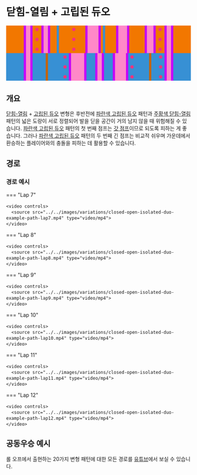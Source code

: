 # 닫힘-열림 + 고립된 듀오

![닫힘-열림 + 고립된 듀오](../images/variations/closed-open-isolated-duo.jpg)

## 개요

[닫힘-열림](../rolls/closed-open-open-closed.md#주황색-패턴) + [고립된 듀오](../rolls/isolated-duo.md#파란색-패턴) 변형은 후반전에 [파란색 고립된 듀오](../rolls/isolated-duo.md#파란색-패턴) 패턴과 [주황색 닫힘-열림](../rolls/closed-open-open-closed.md#주황색-패턴) 패턴의 넓은 도랑이 서로 정렬되어 발을 딛을 공간이 거의 남지 않을 때 위험해질 수 있습니다. [파란색 고립된 듀오](../rolls/isolated-duo.md#파란색-패턴) 패턴의 첫 번째 점프는 [갓 점프](../advanced/isolated-duo-god-jumps.md)이므로 되도록 피하는 게 좋습니다. 그러나 [파란색 고립된 듀오](../rolls/isolated-duo.md#파란색-패턴) 패턴의 두 번째 긴 점프는 비교적 쉬우며 가운데에서 환승하는 플레이어와의 충돌을 피하는 데 활용할 수 있습니다.

## 경로

### 경로 예시

=== "Lap 7"

    <video controls>
      <source src="../../images/variations/closed-open-isolated-duo-example-path-lap7.mp4" type="video/mp4">
    </video>

=== "Lap 8"

    <video controls>
      <source src="../../images/variations/closed-open-isolated-duo-example-path-lap8.mp4" type="video/mp4">
    </video>

=== "Lap 9"

    <video controls>
      <source src="../../images/variations/closed-open-isolated-duo-example-path-lap9.mp4" type="video/mp4">
    </video>

=== "Lap 10"

    <video controls>
      <source src="../../images/variations/closed-open-isolated-duo-example-path-lap10.mp4" type="video/mp4">
    </video>

=== "Lap 11"

    <video controls>
      <source src="../../images/variations/closed-open-isolated-duo-example-path-lap11.mp4" type="video/mp4">
    </video>

=== "Lap 12"

    <video controls>
      <source src="../../images/variations/closed-open-isolated-duo-example-path-lap12.mp4" type="video/mp4">
    </video>

## 공동우승 예시

롤 오프에서 출현하는 20가지 변형 패턴에 대한 모든 경로를 [유튜브](https://www.youtube.com/playlist?list=PLG_QNSp9ZgJLWYSNl4vY26VJCZeOQHO1F)에서 보실 수 있습니다.

